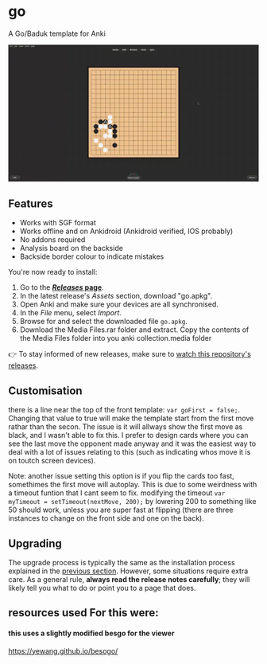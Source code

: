 # go
 A Go/Baduk template for Anki

![chess GIF](examples/ankiGo.gif)


## Features

- Works with SGF format
- Works offline and on Ankidroid (Ankidroid verified, IOS probably)
- No addons required
- Analysis board on the backside
- Backside border colour to indicate mistakes

You're now ready to install:

1. Go to the **[_Releases_ page](https://github.com/TowelSniffer/go/releases)**.
1. In the latest release's _Assets_ section, download "go.apkg".
1. Open Anki and make sure your devices are all synchronised.
1. In the _File_ menu, select _Import_.
1. Browse for and select the downloaded file `go.apkg`.
1. Download the Media Files.rar folder and extract. Copy the contents of the Media Files folder into you anki collection.media folder

👉 To stay informed of new releases, make sure to [watch this repository's releases](https://help.github.com/en/articles/watching-and-unwatching-releases-for-a-repository).

## Customisation

there is a line near the top of the front template: `var goFirst = false;`. Changing that value to true will make the template start from the first move rathar than the secon. The issue is it will allways show the first move as black, and I wasn't able to fix this. I prefer to design cards where you can see the last move the opponent made anyway and it was the easiest way to deal with a lot of issues relating to this (such as indicating whos move it is on toutch screen devices). 

Note: another issue setting this option is if you flip the cards too fast, somethimes the first move will autoplay. This is due to some weirdness with a timeout funtion that I cant seem to fix. modifying the timeout `var myTimeout = setTimeout(nextMove, 200);` by lowering 200 to something like 50 should work, unless you are super fast at flipping (there are three instances to change on the front side and one on the back).

## Upgrading

The upgrade process is typically the same as the installation process explained in the [previous section](#getting-started). However, some situations require extra care. As a general rule, **always read the release notes carefully**; they will likely tell you what to do or point you to a page that does.


## resources used For this were:

#### this uses a slightly modified besgo for the viewer
https://yewang.github.io/besogo/

